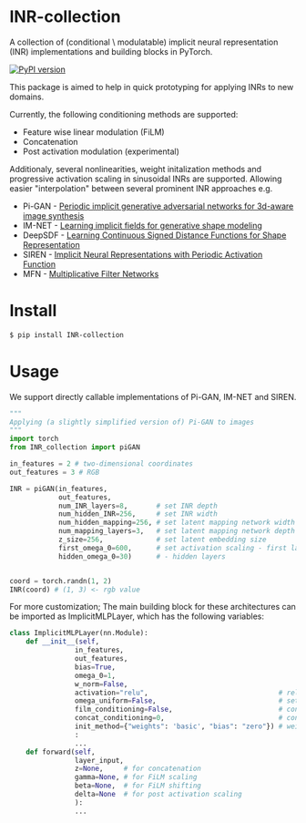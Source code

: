 # INR-collection
A collection of (conditional \ modulatable) implicit neural representation (INR) implementations and building blocks in PyTorch. 

[![PyPI version](https://badge.fury.io/py/INR-collection.svg)](https://badge.fury.io/py/INR-collection)

This package is aimed to help in quick prototyping for applying INRs to new domains.

Currently, the following conditioning methods are supported:
- Feature wise linear modulation (FiLM)
- Concatenation
- Post activation modulation (experimental)

Additionaly, several nonlinearities, weight initalization methods and progressive activation scaling in sinusoidal INRs are supported. Allowing easier "interpolation" between several prominent INR approaches e.g.
- Pi-GAN - <a href="https://openaccess.thecvf.com/content/CVPR2021/papers/Chan_Pi-GAN_Periodic_Implicit_Generative_Adversarial_Networks_for_3D-Aware_Image_Synthesis_CVPR_2021_paper.pdf"> Periodic implicit generative adversarial networks for 3d-aware image synthesis </a> 
- IM-NET - <a href="http://summit.sfu.ca/system/files/iritems1/19324/etd20312.pdf"> Learning implicit fields for generative shape modeling </a>
- DeepSDF - <a href="https://openaccess.thecvf.com/content_CVPR_2019/papers/Park_DeepSDF_Learning_Continuous_Signed_Distance_Functions_for_Shape_Representation_CVPR_2019_paper.pdf"> Learning Continuous Signed Distance Functions
for Shape Representation </a>
- SIREN - <a href="https://arxiv.org/abs/2006.09661">Implicit Neural Representations with Periodic Activation Function</a>
- MFN - <a href="https://openreview.net/pdf?id=OmtmcPkkhT"> Multiplicative Filter Networks </a>

# Install 

```bash
$ pip install INR-collection
```

# Usage
We support directly callable implementations of Pi-GAN, IM-NET and SIREN.

```python
"""
Applying (a slightly simplified version of) Pi-GAN to images 
"""
import torch
from INR_collection import piGAN

in_features = 2 # two-dimensional coordinates
out_features = 3 # RGB

INR = piGAN(in_features, 
            out_features, 
            num_INR_layers=8,       # set INR depth
            num_hidden_INR=256,     # set INR width
            num_hidden_mapping=256, # set latent mapping network width 
            num_mapping_layers=3,   # set latent mapping network depth
            z_size=256,             # set latent embedding size
            first_omega_0=600,      # set activation scaling - first layer
            hidden_omega_0=30)      # - hidden layers


coord = torch.randn(1, 2)
INR(coord) # (1, 3) <- rgb value
```

For more customization; The main building block for these architectures can be imported as ImplicitMLPLayer, which has the following variables:

```python
class ImplicitMLPLayer(nn.Module):
    def __init__(self, 
                in_features, 
                out_features, 
                bias=True,
                omega_0=1, 
                w_norm=False, 
                activation="relu",                                # relu, sine, sigmoid, tanh, none
                omega_uniform=False,                              # set omegas uniformly random between set value and 0
                film_conditioning=False,                          # condition this layer using FiLM
                concat_conditioning=0,                            # condition this layer using concatenation
                init_method={"weights": 'basic', "bias": "zero"}) # weights: basic, kaiming_in, siren. bias: zero, polar
                :
                ...
    def forward(self, 
                layer_input, 
                z=None,     # for concatenation
                gamma=None, # for FiLM scaling
                beta=None,  # for FiLM shifting
                delta=None  # for post activation scaling
                ):
                ...
```

